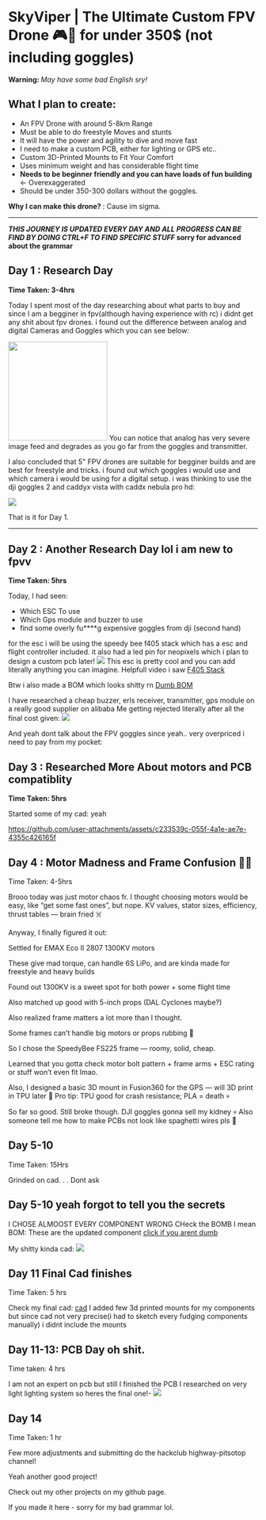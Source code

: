 # SkyViper | The Ultimate Custom FPV Drone 🎮🚁 for under 350$ (not including goggles)

<b>Warning: </b><i>May have some bad English sry!</i>

## What I plan to create:
 - An FPV Drone with around 5-8km Range
 - Must be able to do freestyle Moves and stunts
 - It will have the power and agility to dive and move fast
 - I need to make a custom PCB, either for lighting or GPS etc..
 - Custom 3D-Printed Mounts to Fit Your Comfort
 - Uses minimum weight and has considerable flight time
 - <b>Needs to be beginner friendly and you can have loads of fun building</b> <- Overexaggerated
 - Should be under 350-300 dollars without the goggles.

<b>Why I can make this drone? </b>: Cause im sigma.
<hr>

<b><i>THIS JOURNEY IS UPDATED EVERY DAY AND ALL PROGRESS CAN BE FIND BY DOING CTRL+F TO FIND SPECIFIC STUFF</i> sorry for advanced about the grammar</b>

## Day 1 : Research Day
<b>Time Taken: 3-4hrs</b>

Today I spent most of the day researching about what parts to buy and since I am a begginer in fpv(although having experience with rc) i didnt get any shit about fpv drones. i found out the difference between analog and digital Cameras and Goggles which you can see below:

<img src="https://news.quadpartpicker.com/content/images/2024/02/w8w7yb57vsd31.webp" height="200px">
You can notice that analog has very severe image feed and degrades as you go far from the goggles and transmitter.

I also concluded that 5" FPV drones are suitable for begginer builds and are best for freestyle and tricks.
i found out which goggles i would use and which camera i would be using for a digital setup.
i was thinking to use the dji goggles 2 and caddyx vista with caddx nebula pro hd:

<img src="https://hc-cdn.hel1.your-objectstorage.com/s/v3/0a3bfcadc24088572b1b597e4a1992e09ced644e_nebula_dji.png">

That is it for Day 1.
<hr>

## Day 2 : Another Research Day lol i am new to fpvv
<b>Time Taken: 5hrs</b>

Today, I had seen:
 - Which ESC To use
 - Which Gps module and buzzer to use
 - find some overly fu****g expensive goggles from dji (second hand)

for the esc i will be using the speedy bee f405 stack which has a esc and flight controller included. it also had a led pin for neopixels which i plan to design a custom pcb later!
<img src="https://rcmumbai.com/cdn/shop/files/speedybee-f405-v4-bls-60a-30x30-fc-esc-stack_1.jpg?v=1746497185">
This esc is pretty cool and you can add literally anything you can imagine.
Helpfull video i saw [F405 Stack](https://www.youtube.com/watch?v=xIDomCqX6No)

Btw i also made a BOM which looks shitty rn
[Dumb BOM](https://docs.google.com/spreadsheets/d/1Hrb5sHN5tFeTms5Vuv9qXKcgenCcHvxhi3MSpN7YOBo/edit?usp=sharing)

I have researched a cheap buzzer, erls receiver, transmitter, gps module on a really good supplier on alibaba
Me getting rejected literally after all the final cost given:
<img src="https://hc-cdn.hel1.your-objectstorage.com/s/v3/f9f15a1c63ea25746c3b9a1065508b88d5d3cc17_image.png">

And yeah dont talk about the FPV goggles since yeah.. very overpriced i need to pay from my pocket:

## Day 3 : Researched More About motors and PCB compatiblity
<b>Time Taken: 5hrs</b>

Started some of my cad:
yeah

https://github.com/user-attachments/assets/c233539c-055f-4a1e-ae7e-4355c426165f

## Day 4 : Motor Madness and Frame Confusion 😵‍💫
Time Taken: 4-5hrs

Brooo today was just motor chaos fr. I thought choosing motors would be easy, like “get some fast ones”, but nope. KV values, stator sizes, efficiency, thrust tables — brain fried ☠️

Anyway, I finally figured it out:

Settled for EMAX Eco II 2807 1300KV motors

These give mad torque, can handle 6S LiPo, and are kinda made for freestyle and heavy builds

Found out 1300KV is a sweet spot for both power + some flight time

Also matched up good with 5-inch props (DAL Cyclones maybe?)

Also realized frame matters a lot more than I thought.

Some frames can’t handle big motors or props rubbing 🤦

So I chose the SpeedyBee FS225 frame — roomy, solid, cheap.

Learned that you gotta check motor bolt pattern + frame arms + ESC rating or stuff won’t even fit lmao.

Also, I designed a basic 3D mount in Fusion360 for the GPS — will 3D print in TPU later
🧠 Pro tip: TPU good for crash resistance; PLA = death 💀

So far so good. Still broke though. DJI goggles gonna sell my kidney 💀
Also someone tell me how to make PCBs not look like spaghetti wires pls 🙏

## Day 5-10
Time Taken: 15Hrs

Grinded on cad.
.
.
Dont ask

## Day 5-10 yeah forgot to tell you the secrets
I CHOSE ALMOOST EVERY COMPONENT WRONG
CHeck the BOMB
I mean BOM:
These are the updated component [click if you arent dumb](https://docs.google.com/spreadsheets/d/1Hrb5sHN5tFeTms5Vuv9qXKcgenCcHvxhi3MSpN7YOBo/edit?usp=sharing)

My shitty kinda cad:
<img src="https://hc-cdn.hel1.your-objectstorage.com/s/v3/e3ac7f18e85d41c47fbb4ce0169d0ec62af4b2fe_image.png">

## Day 11 Final Cad finishes
Time Taken: 5 hrs

Check my final cad:
[cad](https://a360.co/45HCMao)
I added few 3d printed mounts for my components but since cad not very precise(i had to sketch every fudging components manually)
i didnt include the mounts

## Day 11-13: PCB Day oh shit.
Time taken: 4 hrs

I am not an expert on pcb but still
I finished the PCB
I researched on very light lighting system so heres the final one!-
<img src="https://hc-cdn.hel1.your-objectstorage.com/s/v3/954fbe07cd8f365a0e1ec545d428c37b2f41b3c8_image.png">

## Day 14
Time Taken: 1 hr

Few more adjustments and submitting do the hackclub highway-pitsotop channel!

Yeah another good project!

Check out my other projects on my github page.

If you made it here - sorry for my bad grammar lol.
